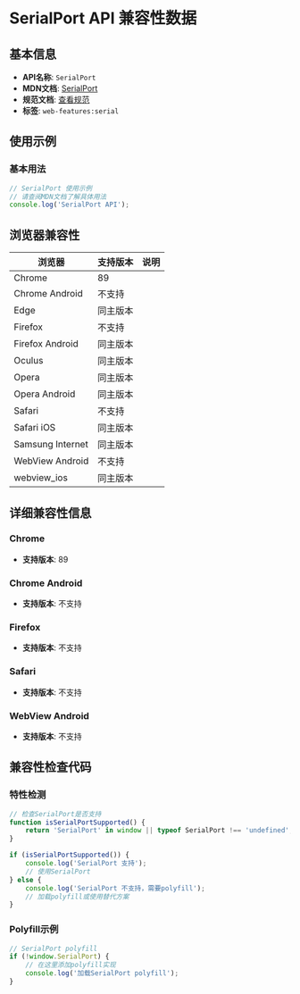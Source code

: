 # SerialPort API 兼容性数据

## 基本信息

- **API名称**: `SerialPort`
- **MDN文档**: [SerialPort](https://developer.mozilla.org/docs/Web/API/SerialPort)
- **规范文档**: [查看规范](https://wicg.github.io/serial/#dom-serialport)
- **标签**: `web-features:serial`

## 使用示例

### 基本用法

```javascript
// SerialPort 使用示例
// 请查阅MDN文档了解具体用法
console.log('SerialPort API');
```

## 浏览器兼容性

| 浏览器 | 支持版本 | 说明 |
|--------|----------|------|
| Chrome | 89 |  |
| Chrome Android | 不支持 |  |
| Edge | 同主版本 |  |
| Firefox | 不支持 |  |
| Firefox Android | 同主版本 |  |
| Oculus | 同主版本 |  |
| Opera | 同主版本 |  |
| Opera Android | 同主版本 |  |
| Safari | 不支持 |  |
| Safari iOS | 同主版本 |  |
| Samsung Internet | 同主版本 |  |
| WebView Android | 不支持 |  |
| webview_ios | 同主版本 |  |

## 详细兼容性信息

### Chrome

- **支持版本**: 89

### Chrome Android

- **支持版本**: 不支持

### Firefox

- **支持版本**: 不支持

### Safari

- **支持版本**: 不支持

### WebView Android

- **支持版本**: 不支持

## 兼容性检查代码

### 特性检测

```javascript
// 检查SerialPort是否支持
function isSerialPortSupported() {
    return 'SerialPort' in window || typeof SerialPort !== 'undefined';
}

if (isSerialPortSupported()) {
    console.log('SerialPort 支持');
    // 使用SerialPort
} else {
    console.log('SerialPort 不支持，需要polyfill');
    // 加载polyfill或使用替代方案
}
```

### Polyfill示例

```javascript
// SerialPort polyfill
if (!window.SerialPort) {
    // 在这里添加polyfill实现
    console.log('加载SerialPort polyfill');
}
```

